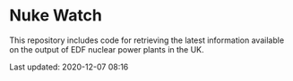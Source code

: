 # Nuke Watch

This repository includes code for retrieving the latest information available on the output of EDF nuclear power plants in the UK.

Last updated: 2020-12-07 08:16